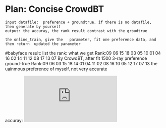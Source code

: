 # Plan: Concise CrowdBT

    input datafile:  preference + groundtrue, if there is no datafile, then generate by yourself
    output: the accuray, the rank result contrast with the groudtrue

    the online_train, give the   parameter, fit one preference data, and then return  updated the parameter


#babyface result:
list the rank:
 what we get Rank:09 06 15 18 03 05 10 01 04 16 02 14 11 12 08 17 13 07   By CrowdBT, after fit 1500 3-ray preference 
 ground-true Rank:09 06 03 15 18 14 01 04 11 02 08 16 10 05 12 17 07 13   the uainmous preference of myself, not very accurate

accuray:
![alt text](https://github.com/TaoStarlit/matlab/blob/Babyface/CrowdBT/baby%20face%20accuracy-budget.fig)